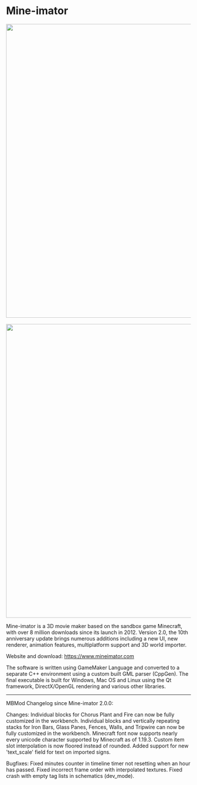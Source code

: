 # Mine-imator

<p align="center">
  <img src="https://www.mineimatorforums.com/uploads/monthly_2021_08/image.png.4699187f1f02be8222a5bf5100c1738f.png" width=800/>
  <br/>
  <br/>
  <img src="https://www.mineimatorforums.com/uploads/monthly_2023_03/336815532_programview.png.9212aa1f6d1bed63411408aa5e905ce0.png" width=800/>
</p>

Mine-imator is a 3D movie maker based on the sandbox game Minecraft, with over 8 million downloads since its launch in 2012. Version 2.0, the 10th anniversary update brings numerous additions including a new UI, new renderer, animation features, multiplatform support and 3D world importer.

Website and download: https://www.mineimator.com

The software is written using GameMaker Language and converted to a separate C++ environment using a custom built GML parser (CppGen). The final executable is built for Windows, Mac OS and Linux using the Qt framework, DirectX/OpenGL rendering and various other libraries.

<hr/>

MBMod Changelog since Mine-imator 2.0.0:

Changes:
  Individual blocks for Chorus Plant and Fire can now be fully customized in the workbench.
  Individual blocks and vertically repeating stacks for Iron Bars, Glass Panes, Fences, Walls, and Tripwire can now be fully customized in the workbench.
  Minecraft font now supports nearly every unicode character supported by Minecraft as of 1.19.3.
  Custom item slot interpolation is now floored instead of rounded.
  Added support for new 'text_scale' field for text on imported signs.
  
Bugfixes:
  Fixed minutes counter in timeline timer not resetting when an hour has passed.
  Fixed incorrect frame order with interpolated textures.
  Fixed crash with empty tag lists in schematics (dev_mode).
